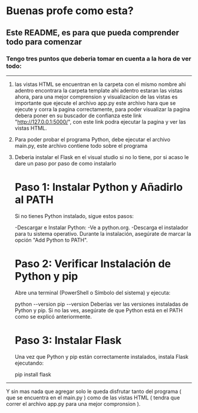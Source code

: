 # Buenas profe como esta?

## Este README, es para que pueda comprender todo para comenzar 

### Tengo tres puntos que deberia tomar en cuenta a la hora de ver todo:

-----------------------------------------------------------------------------------------------------------------

1. las vistas HTML se encuentran en la carpeta 
   con el mismo nombre ahi adentro encontrara la carpeta template ahi adentro estaran las vistas
   ahora, para una mejor comprension y visualizacion de las vistas es importante que ejecute el 
   archivo app.py este archivo hara que se ejecute y corra la pagina correctamente, para poder visualizar
   la pagina debera poner en su buscador de confianza este link "http://127.0.0.1:5000/", con este link podra 
   ejecutar la pagina y ver las vistas HTML.

2. Para poder probar el programa Python, debe ejecutar el archivo main.py, este archivo contiene todo sobre el
   programa

3. Deberia instalar el Flask en el visual studio si no lo tiene, por si acaso le dare un paso por paso de como instalarlo

      # Paso 1: Instalar Python y Añadirlo al PATH
   Si no tienes Python instalado, sigue estos pasos:

   -Descargar e Instalar Python:
   -Ve a python.org.
   -Descarga el instalador para tu sistema operativo.
Durante la instalación, asegúrate de marcar la opción "Add Python to PATH".

      # Paso 2: Verificar Instalación de Python y pip
   Abre una terminal (PowerShell o Símbolo del sistema) y ejecuta:

      python --version
      pip --version
Deberías ver las versiones instaladas de Python y pip. Si no las ves, asegúrate de que Python está en el PATH como se explicó      anteriormente.

      # Paso 3: Instalar Flask
   Una vez que Python y pip están correctamente instalados, instala Flask ejecutando:

   pip install flask

-------------------------------------------------------------------------------------------------------------------

   Y sin mas nada que agregar solo le queda disfrutar tanto del programa ( que se encuentra en el main.py ) como 
   de las vistas HTML ( tendra que correr el archivo app.py para una mejor compronsion ). 
